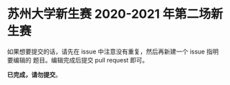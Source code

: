 苏州大学新生赛 2020-2021 年第二场新生赛
===============================================================================

如果想要提交的话，请先在 issue 中注意没有重复，然后再新建一个 issue 指明要编辑的
题目。编辑完成后提交 pull request 即可。

**已完成，请勿提交**。
